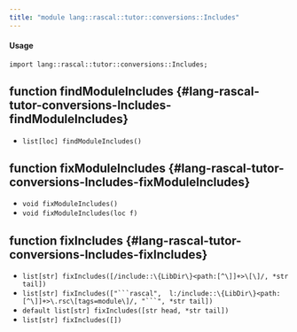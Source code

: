 ```yaml
---
title: "module lang::rascal::tutor::conversions::Includes"
---
```


#### Usage

`import lang::rascal::tutor::conversions::Includes;`

## function findModuleIncludes {#lang-rascal-tutor-conversions-Includes-findModuleIncludes}

* ``list[loc] findModuleIncludes()``

## function fixModuleIncludes {#lang-rascal-tutor-conversions-Includes-fixModuleIncludes}

* ``void fixModuleIncludes()``
* ``void fixModuleIncludes(loc f)``

## function fixIncludes {#lang-rascal-tutor-conversions-Includes-fixIncludes}

* ``list[str] fixIncludes([/include::\{LibDir\}<path:[^\]]+>\[\]/, *str tail])``
* ``list[str] fixIncludes(["```rascal",  l:/include::\{LibDir\}<path:[^\]]+>\.rsc\[tags=module\]/, "```", *str tail])``
* ``default list[str] fixIncludes([str head, *str tail])``
* ``list[str] fixIncludes([])``

